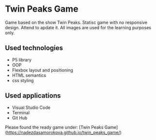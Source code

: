 # Twin Peaks Game

Game based on the show Twin Peaks. Statisc game with no responsive design. Attend to apdate it. All images are used for the learning purposes only.

## Used technologies

* P5 library
* OOP
* Flexbox layout and positioning
* HTML semantics
* css styling

## Used applications

* Visual Studio Code
* Terminal
* Git Hub

Please found the ready game under: [Twin Peaks Game] (https://nadezdasamorokova.github.io/twin_peaks_game/)